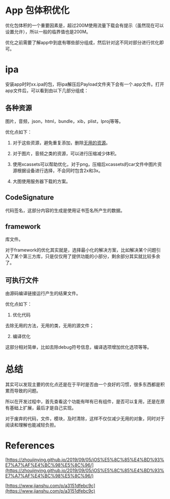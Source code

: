 
# App 包体积优化

优化包体积的一个重要因素是，超过200M使用流量下载会有提示（虽然现在可以设置允许），所以一般的临界值也是200M。

优化之前需要了解app中到底有哪些部分组成，然后针对这不同对部分进行优化即可。

# ipa

安装app时时xx.ipa的包，将ipa解压后Payload文件夹下会有一个.app文件。打开app文件后，可以看到由以下几部分组成：

## 各种资源 

图片，音频，json，html，bundle，xib，plist，lproj等等。

优化点如下：

1. 对于这些资源，避免重复添加，删除[无用的资源](https://github.com/tinymind/LSUnusedResources)。

2. 对于图片，音频之类的资源，可以进行压缩减少体积。

3. 使用xcassets可以帮助优化，对于png，压缩后xcassets的car文件中图片资源根据设备进行选择，不会同时包含2x和3x。 

4. 大图使用服务器下载的方案。

## CodeSignature

代码签名，这部分内容的生成是使用证书签名所产生的数据。

## framework

库文件。

对于framework的优化其实就是，选择最小化的解决方案，比如解决某个问题引入了某个第三方库，只是仅仅用了提供功能的小部分，剩余部分其实就比较多余了。

## 可执行文件

由源码编译链接运行产生的结果文件。

优化点如下：

1. 优化代码

去除无用的方法，无用的类，无用的源文件；

2. 编译优化

这部分相对简单，比如去除debug符号信息，编译选项增加优化选项等等。

# 总结

其实可以发现主要的优化点还是在于平时是否由一个良好的习惯，很多东西都是积累而导致的问题。

所以在开发过程中，首先查看这个功能有咩有已有组件，是否可以复用，还是在原有基础上扩展，最后才是自己实现。

对于废弃的代码，文件，模块，及时清除，这样不仅仅减少无用的对象，同时对于阅读和理解也能减轻负担。

# References

[https://zhoujinying.github.io/2019/09/05/iOS%E5%8C%85%E4%BD%93%E7%A7%AF%E4%BC%98%E5%8C%96/](https://zhoujinying.github.io/2019/09/05/iOS%E5%8C%85%E4%BD%93%E7%A7%AF%E4%BC%98%E5%8C%96/)

[https://www.jianshu.com/p/a3151dfebc9c](https://www.jianshu.com/p/a3151dfebc9c)
